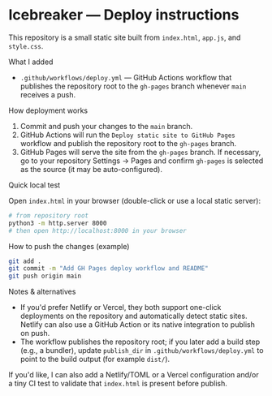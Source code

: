 # Icebreaker — Deploy instructions

This repository is a small static site built from `index.html`, `app.js`, and `style.css`.

What I added
- `.github/workflows/deploy.yml` — GitHub Actions workflow that publishes the repository root to the `gh-pages` branch whenever `main` receives a push.

How deployment works

1. Commit and push your changes to the `main` branch.
2. GitHub Actions will run the `Deploy static site to GitHub Pages` workflow and publish the repository root to the `gh-pages` branch.
3. GitHub Pages will serve the site from the `gh-pages` branch. If necessary, go to your repository Settings → Pages and confirm `gh-pages` is selected as the source (it may be auto-configured).

Quick local test

Open `index.html` in your browser (double-click or use a local static server):

```bash
# from repository root
python3 -m http.server 8000
# then open http://localhost:8000 in your browser
```

How to push the changes (example)

```bash
git add .
git commit -m "Add GH Pages deploy workflow and README"
git push origin main
```

Notes & alternatives
- If you'd prefer Netlify or Vercel, they both support one-click deployments on the repository and automatically detect static sites. Netlify can also use a GitHub Action or its native integration to publish on push.
- The workflow publishes the repository root; if you later add a build step (e.g., a bundler), update `publish_dir` in `.github/workflows/deploy.yml` to point to the build output (for example `dist/`).

If you'd like, I can also add a Netlify/TOML or a Vercel configuration and/or a tiny CI test to validate that `index.html` is present before publish.
